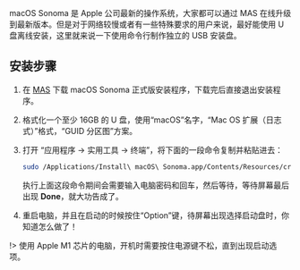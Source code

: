 macOS Sonoma 是 Apple 公司最新的操作系统，大家都可以通过 MAS 在线升级到最新版本。但是对于网络较慢或者有一些特殊要求的用户来说，最好能使用 U 盘离线安装，这里就来说一下使用命令行制作独立的 USB 安装盘。

## 安装步骤

1. 在 [MAS](https://apps.apple.com/cn/app/macos-sonoma/id6450717509?mt=12) 下载 macOS Sonoma 正式版安装程序，下载完后直接退出安装程序。

2. 格式化一个至少 16GB 的 U 盘，使用“macOS”名字，“Mac OS 扩展（日志式）”格式，“GUID 分区图”方案。

3. 打开 “应用程序 → 实用工具 → 终端”，将下面的一段命令复制并粘贴进去：

   ```bash
   sudo /Applications/Install\ macOS\ Sonoma.app/Contents/Resources/createinstallmedia --volume /Volumes/macOS --nointeraction
   ```

   执行上面这段命令期间会需要输入电脑密码和回车，然后等待，等待屏幕最后出现 **Done**，就大功告成了。

4. 重启电脑，并且在启动的时候按住“Option”键，待屏幕出现选择启动盘时，你知道怎么做了！

!> 使用 Apple M1 芯片的电脑，开机时需要按住电源键不松，直到出现启动选项。
